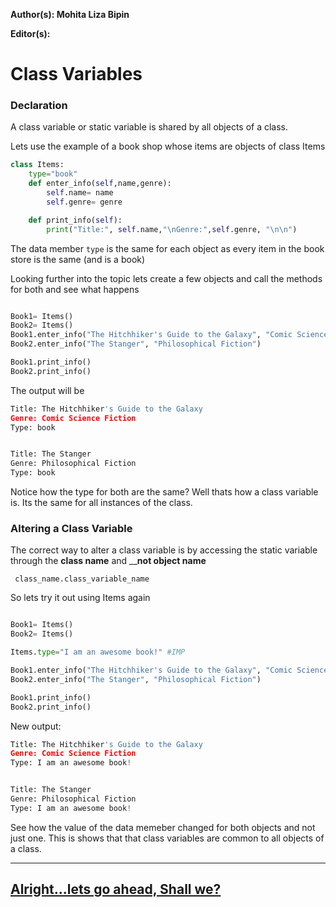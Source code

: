 **Author(s): Mohita Liza Bipin**

**Editor(s):**


# Class Variables

### Declaration

A class variable or static variable is shared by all objects of a class.

Lets use the example of a book shop whose items are objects of class Items

```python
class Items:
    type="book"
    def enter_info(self,name,genre):
        self.name= name
        self.genre= genre

    def print_info(self):
        print("Title:", self.name,"\nGenre:",self.genre, "\n\n")
```

The data member ```type``` is the same for each object as every item in the
book store is the same (and is a book)

Looking further into the topic lets create a few objects and call the methods
for both and see what happens

```python

Book1= Items()
Book2= Items()
Book1.enter_info("The Hitchhiker's Guide to the Galaxy", "Comic Science Fiction")
Book2.enter_info("The Stanger", "Philosophical Fiction")

Book1.print_info()
Book2.print_info()
```

The output will be

```python
Title: The Hitchhiker's Guide to the Galaxy
Genre: Comic Science Fiction
Type: book


Title: The Stanger
Genre: Philosophical Fiction
Type: book
```

Notice how the type for both are the same? Well thats how a class variable
is. Its the same for all instances of the class.

### Altering a Class Variable

The correct way to alter a class variable is by accessing the static variable
through the **class name** and __**not object name**

``` class_name.class_variable_name```

So lets try it out using Items again

```python

Book1= Items()
Book2= Items()

Items.type="I am an awesome book!" #IMP

Book1.enter_info("The Hitchhiker's Guide to the Galaxy", "Comic Science Fiction")
Book2.enter_info("The Stanger", "Philosophical Fiction")

Book1.print_info()
Book2.print_info()
```

New output:

``` python
Title: The Hitchhiker's Guide to the Galaxy
Genre: Comic Science Fiction
Type: I am an awesome book!


Title: The Stanger
Genre: Philosophical Fiction
Type: I am an awesome book!
```

See how the value of the data memeber changed for both objects and not just
one. This is shows that that class variables are common to all objects of a class.

***
## [Alright...lets go ahead, Shall we?](https://github.com/vhawk19/Py_Primer/blob/master/Classes/Inheritance.md)
